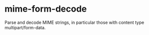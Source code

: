 mime-form-decode
================

Parse and decode MIME strings, in particular those with content type multipart/form-data.

